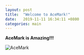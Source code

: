 ```yaml
---
layout: post
title:  "Welcome to AceMark!"
date:   2019-11-11 16:34:11 +0800
categories: main
---
```


**AceMark is Amazing!!!**

![AceMark](http://www.acemark.net/img/icon.jpg)
